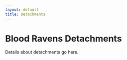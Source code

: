 ```yaml
---
layout: default
title: Detachments
---
```


# Blood Ravens Detachments

Details about detachments go here.
